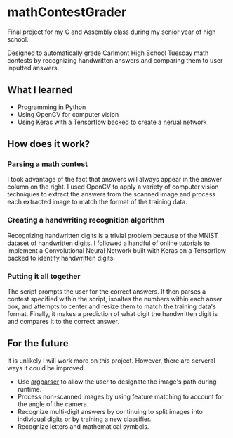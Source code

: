 # mathContestGrader

Final project for my C and Assembly class during my senior year of high school. 

Designed to automatically grade Carlmont High School Tuesday math contests by recognizing handwritten answers and comparing them to user inputted answers.

## What I learned 
* Programming in Python
* Using OpenCV for computer vision
* Using Keras with a Tensorflow backed to create a nerual network

## How does it work?

### Parsing a math contest
I took advantage of the fact that answers will always appear in the answer column on the right. I used OpenCV to apply a variety of computer vision techniques to extract the answers from the scanned image and process each extracted image to match the format of the training data.

### Creating a handwriting recognition algorithm
Recognizing handwritten digits is a trivial problem because of the MNIST dataset of handwritten digits. I followed a handful of online tutorials to implement a Convolutional Neural Network built with Keras on a Tensorflow backed to identify handwritten digits.

### Putting it all together
The script prompts the user for the correct answers. It then parses a contest specified within the script, isoaltes the numbers within each anser box, and attempts to center and resize them to match the training data's format. Finally, it makes a prediction of what digit the handwritten digit is and compares it to the correct answer. 

## For the future
It is unlikely I will work more on this project. However, there are serveral ways it could be improved.
* Use [argparser](https://docs.python.org/3/library/argparse.html) to allow the user to designate the image's path during runtime.
* Process non-scanned images by using feature matching to account for the angle of the camera.
* Recognize multi-digit answers by continuing to split images into individual digits or by training a new classifier.
* Recognize letters and mathematical symbols.


